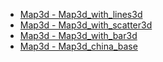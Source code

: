 - [Map3d - Map3d_with_lines3d](Map3D/map3d_with_lines3d.md 'include :type=code')
- [Map3d - Map3d_with_scatter3d](Map3D/map3d_with_scatter3d.md 'include :type=code')
- [Map3d - Map3d_with_bar3d](Map3D/map3d_with_bar3d.md 'include :type=code')
- [Map3d - Map3d_china_base](Map3D/map3d_china_base.md 'include :type=code')
